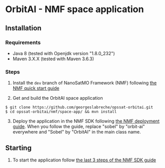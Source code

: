 # OrbitAI - NMF space application

## Installation

### Requirements
- Java 8 (tested with Openjdk version "1.8.0_232")
- Maven 3.X.X (tested with Maven 3.6.3)

### Steps
1. Install the `dev` branch of NanoSatMO Framework (NMF) following [the NMF quick start guide](https://nanosat-mo-framework.readthedocs.io/en/latest/quickstart.html)

2. Get and build the OrbitAI space application
```
$ git clone https://github.com/georgeslabreche/opssat-orbitai.git
$ cd opssat-orbitai/nmf/space-app/ && mvn install
```

3. Deploy the application in the NMF SDK following [the NMF deployment guide](https://nanosat-mo-framework.readthedocs.io/en/latest/apps/packaging.html). When you follow the guide, replace "sobel" by "orbit-ai" everywhere and "Sobel" by "OrbitAI" in the main class name.

## Starting
1. To start the application follow [the last 3 steps of the NMF SDK guide](https://nanosat-mo-framework.readthedocs.io/en/latest/sdk.html#running-the-cubesat-simulator)
